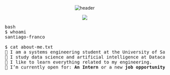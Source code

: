 <div align="center" width="100">
  <img src="https://capsule-render.vercel.app/api?color=0:1408d0,50:0860d0,100:08c4d0&height=250&section=header&text=Welcome!%20&fontSize=30&type=waving&fontColor=fefefe&&animation=fadeIn"
  alt="header"/>
</div>
<p align="center">
	<a href="https://github.com/Bouaskaoun">
		<img src="https://readme-typing-svg.herokuapp.com?lines=Data+Scientist+Student;Systems+Engineer+Student;DL%20|%20AI%20|%20ML%20Enthusiastic;Always%20learning%20new%20things&center=true&width=380&height=45&color=1e90ff">
	</a>
</p>

<pre>
bash
$ whoami
santiago-franco

$ cat about-me.txt
🏫 I am a systems engineering student at the University of San Buenaventura.
🧠 I study data science and artificial intelligence at Datacamp
🌱 I like to learn everything related to my engineering.
🤔 I’m currently open for: <b>An Intern</b> or a new <b>job opportunity</b>, this is <a href="https://drive.google.com/file/d/1OL-pYjC8jb3u3bbqLswQooZkah4ExeZf/view?usp=sharing" target="_blank">MY RESUME.</a>
</pre>
